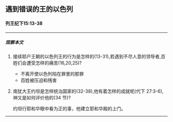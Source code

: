 ## 遇到错误的王的以色列

#### 列王纪下15:13-38

------

##### 观察本文

1. 接续耶户王朝的以色列王的行为是怎样的(13-31),若遇到不尽人意的领导者,百姓们会遭受怎样的痛苦(16,20,25)?

    * 不离开使以色列陷在罪里的那罪
    * 百姓被压迫和残害

2. 南犹大王约坦是怎样统治国家的(32-38),他有着怎样的成就呢(代下 27:3-6),神又是如何评价他的(34 节)?

    约坦行耶和华眼中看为正的事，他建立耶和华殿的上门。

------

